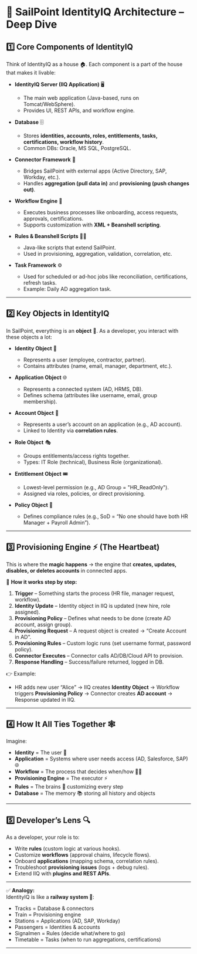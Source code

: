 

# 🧩 SailPoint IdentityIQ Architecture – Deep Dive  

## 1️⃣ Core Components of IdentityIQ  
Think of IdentityIQ as a house 🏠. Each component is a part of the house that makes it livable:  

- **IdentityIQ Server (IIQ Application)** 🖥️  
  - The main web application (Java-based, runs on Tomcat/WebSphere).  
  - Provides UI, REST APIs, and workflow engine.  

- **Database** 🗄️  
  - Stores **identities, accounts, roles, entitlements, tasks, certifications, workflow history**.  
  - Common DBs: Oracle, MS SQL, PostgreSQL.  

- **Connector Framework** 🔗  
  - Bridges SailPoint with external apps (Active Directory, SAP, Workday, etc.).  
  - Handles **aggregation (pull data in)** and **provisioning (push changes out)**.  

- **Workflow Engine** 🔄  
  - Executes business processes like onboarding, access requests, approvals, certifications.  
  - Supports customization with **XML + Beanshell scripting**.  

- **Rules & Beanshell Scripts** 🧑‍💻  
  - Java-like scripts that extend SailPoint.  
  - Used in provisioning, aggregation, validation, correlation, etc.  

- **Task Framework** ⚙️  
  - Used for scheduled or ad-hoc jobs like reconciliation, certifications, refresh tasks.  
  - Example: Daily AD aggregation task.  

---

## 2️⃣ Key Objects in IdentityIQ  
In SailPoint, everything is an **object** 🔮. As a developer, you interact with these objects a lot:  

- **Identity Object** 👤  
  - Represents a user (employee, contractor, partner).  
  - Contains attributes (name, email, manager, department, etc.).  

- **Application Object** 🌐  
  - Represents a connected system (AD, HRMS, DB).  
  - Defines schema (attributes like username, email, group membership).  

- **Account Object** 🔑  
  - Represents a user’s account on an application (e.g., AD account).  
  - Linked to Identity via **correlation rules**.  

- **Role Object** 🎭  
  - Groups entitlements/access rights together.  
  - Types: IT Role (technical), Business Role (organizational).  

- **Entitlement Object** 🎟️  
  - Lowest-level permission (e.g., AD Group = "HR_ReadOnly").  
  - Assigned via roles, policies, or direct provisioning.  

- **Policy Object** 📜  
  - Defines compliance rules (e.g., SoD = “No one should have both HR Manager + Payroll Admin”).  

---

## 3️⃣ Provisioning Engine ⚡ (The Heartbeat)  
This is where the **magic happens** → the engine that **creates, updates, disables, or deletes accounts** in connected apps.  

📌 **How it works step by step:**  
1. **Trigger** – Something starts the process (HR file, manager request, workflow).  
2. **Identity Update** – Identity object in IIQ is updated (new hire, role assigned).  
3. **Provisioning Policy** – Defines what needs to be done (create AD account, assign group).  
4. **Provisioning Request** – A request object is created → “Create Account in AD”.  
5. **Provisioning Rules** – Custom logic runs (set username format, password policy).  
6. **Connector Executes** – Connector calls AD/DB/Cloud API to provision.  
7. **Response Handling** – Success/failure returned, logged in DB.  

👉 Example:  
- HR adds new user “Alice” → IIQ creates **Identity Object** → Workflow triggers **Provisioning Policy** → Connector creates **AD account** → Response updated in IIQ.  

---

## 4️⃣ How It All Ties Together 🕸️  

Imagine:  
- **Identity** = The user 👩  
- **Application** = Systems where user needs access (AD, Salesforce, SAP) 🌐  
- **Workflow** = The process that decides when/how 👩‍⚖️  
- **Provisioning Engine** = The executor ⚡  
- **Rules** = The brains 🧠 customizing every step  
- **Database** = The memory 📚 storing all history and objects  

---

## 5️⃣ Developer’s Lens 🔍  

As a developer, your role is to:  
- Write **rules** (custom logic at various hooks).  
- Customize **workflows** (approval chains, lifecycle flows).  
- Onboard **applications** (mapping schema, correlation rules).  
- Troubleshoot **provisioning issues** (logs + debug rules).  
- Extend IIQ with **plugins and REST APIs**.  

---

✅ **Analogy:**  
IdentityIQ is like a **railway system 🚂**:  
- Tracks = Database & connectors  
- Train = Provisioning engine  
- Stations = Applications (AD, SAP, Workday)  
- Passengers = Identities & accounts  
- Signalmen = Rules (decide what/where to go)  
- Timetable = Tasks (when to run aggregations, certifications)  


---

